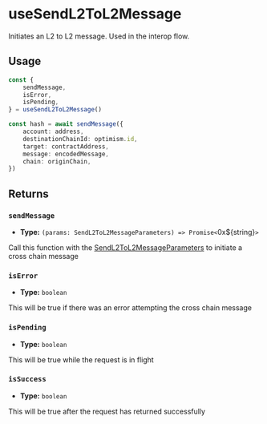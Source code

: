 # useSendL2ToL2Message

Initiates an L2 to L2 message. Used in the interop flow.

## Usage

```ts [example.ts]
const {
    sendMessage,
    isError,
    isPending,
} = useSendL2ToL2Message()

const hash = await sendMessage({
    account: address,
    destinationChainId: optimism.id,
    target: contractAddress,
    message: encodedMessage,
    chain: originChain,
})
```

## Returns

### `sendMessage`

- **Type:** `(params: SendL2ToL2MessageParameters) => Promise<`0x${string}`>`

Call this function with the [SendL2ToL2MessageParameters](https://github.com/ethereum-optimism/ecosystem/blob/main/packages/wagmi/docs/useSendL2ToL2Message.md#parameters) to initiate a cross chain message

### `isError`

- **Type:** `boolean`

This will be true if there was an error attempting the cross chain message 

### `isPending`

- **Type:** `boolean`

This will be true while the request is in flight

### `isSuccess`

- **Type:** `boolean`

This will be true after the request has returned successfully

